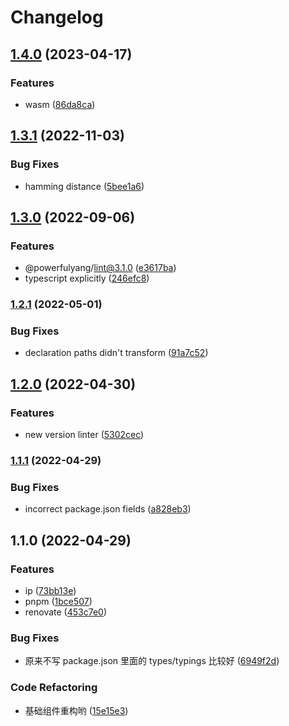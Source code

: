 # Changelog

## [1.4.0](https://github.com/powerfulyang/node-utils/compare/v1.3.1...v1.4.0) (2023-04-17)


### Features

* wasm ([86da8ca](https://github.com/powerfulyang/node-utils/commit/86da8ca468702b169e2ac9355a966036f7156587))

## [1.3.1](https://github.com/powerfulyang/node-utils/compare/v1.3.0...v1.3.1) (2022-11-03)


### Bug Fixes

* hamming distance ([5bee1a6](https://github.com/powerfulyang/node-utils/commit/5bee1a6319e0d08ad83bfa380490eae5b5313504))

## [1.3.0](https://github.com/powerfulyang/node-utils/compare/v1.2.1...v1.3.0) (2022-09-06)


### Features

* @powerfulyang/lint@3.1.0 ([e3617ba](https://github.com/powerfulyang/node-utils/commit/e3617bae6c20cbb540825072e294cf2a77014a16))
* typescript explicitly ([246efc8](https://github.com/powerfulyang/node-utils/commit/246efc83994f4b0d1a20dc9d9833c822d212a0dd))

### [1.2.1](https://github.com/powerfulyang/node-utils/compare/v1.2.0...v1.2.1) (2022-05-01)


### Bug Fixes

* declaration paths didn't transform ([91a7c52](https://github.com/powerfulyang/node-utils/commit/91a7c5271226f3869359da20abeb27bcff65d84b))

## [1.2.0](https://github.com/powerfulyang/node-utils/compare/v1.1.1...v1.2.0) (2022-04-30)


### Features

* new version linter ([5302cec](https://github.com/powerfulyang/node-utils/commit/5302cecd1b1ead45b495a43484591ffe59c11cad))

### [1.1.1](https://github.com/powerfulyang/node-utils/compare/v1.1.0...v1.1.1) (2022-04-29)


### Bug Fixes

* incorrect package.json fields ([a828eb3](https://github.com/powerfulyang/node-utils/commit/a828eb3f53f59e8b96d227d1d1c714ab2555088b))

## 1.1.0 (2022-04-29)


### Features

* ip ([73bb13e](https://github.com/powerfulyang/node-utils/commit/73bb13e7f62ce8fcf40d9095b9df946241fc5d5a))
* pnpm ([1bce507](https://github.com/powerfulyang/node-utils/commit/1bce507ee96a5e985ade5ad329f0ff27a986805c))
* renovate ([453c7e0](https://github.com/powerfulyang/node-utils/commit/453c7e0a4d878ddac2fa7c610e204c766a25780d))


### Bug Fixes

* 原来不写 package.json 里面的 types/typings 比较好 ([6949f2d](https://github.com/powerfulyang/node-utils/commit/6949f2d213e403bc3264662afc45efd1f0392479))


### Code Refactoring

* 基础组件重构哟 ([15e15e3](https://github.com/powerfulyang/node-utils/commit/15e15e3bf16fd4c35fd132e8cf0a953b0089e21d))
